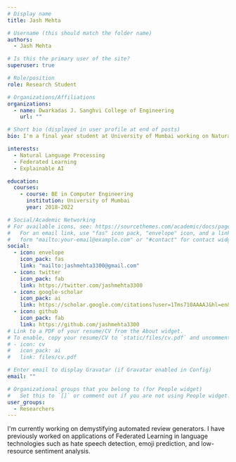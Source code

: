 ```yaml
---
# Display name
title: Jash Mehta

# Username (this should match the folder name)
authors:
  - Jash Mehta

# Is this the primary user of the site?
superuser: true

# Role/position
role: Research Student

# Organizations/Affiliations
organizations:
  - name: Dwarkadas J. Sanghvi College of Engineering
    url: ""

# Short bio (displayed in user profile at end of posts)
bio: I'm a final year student at University of Mumbai working on Natural Language Processing, Federated Learning and Explainable AI.

interests:
  - Natural Language Processing
  - Federated Learning
  - Explainable AI

education:
  courses:
    - course: BE in Computer Engineering
      institution: University of Mumbai
      year: 2018-2022

# Social/Academic Networking
# For available icons, see: https://sourcethemes.com/academic/docs/page-builder/#icons
#   For an email link, use "fas" icon pack, "envelope" icon, and a link in the
#   form "mailto:your-email@example.com" or "#contact" for contact widget.
social:
  - icon: envelope
    icon_pack: fas
    link: "mailto:jashmehta3300@gmail.com"
  - icon: twitter
    icon_pack: fab
    link: https://twitter.com/jashmehta3300
  - icon: google-scholar
    icon_pack: ai
    link: https://scholar.google.com/citations?user=1Tms710AAAAJ&hl=en&oi=ao
  - icon: github
    icon_pack: fab
    link: https://github.com/jashmehta3300
# Link to a PDF of your resume/CV from the About widget.
# To enable, copy your resume/CV to `static/files/cv.pdf` and uncomment the lines below.
# - icon: cv
#   icon_pack: ai
#   link: files/cv.pdf

# Enter email to display Gravatar (if Gravatar enabled in Config)
email: ""

# Organizational groups that you belong to (for People widget)
#   Set this to `[]` or comment out if you are not using People widget.
user_groups:
  - Researchers
---
```


I'm currently working on demystifying automated review generators. I have previously worked on applications of Federated Learning in language technologies such as hate speech detection, emoji prediction, and low-resource sentiment analysis.
